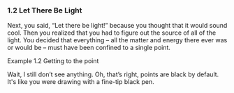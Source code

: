 <h3 class="title">1.2 Let There Be Light</h3>
<p class="main-text small-text">
    Next, you said, “Let there be light!” because you thought that it would sound cool. Then you realized that you had to figure out the
    source of all of the light. You decided that everything – all the matter and energy there ever was or would be – must have been
    confined to a single point.
</p>
<p class="main-text small-text">Example 1.2 Getting to the point</p>
<script type="text/p5" data-autoplay src="/sketches/chapter-1/getting-to-the-point.js"></script>
<p class="main-text small-text">
    Wait, I still don’t see anything. Oh, that’s right, points are black by default. It's like you were drawing with a fine-tip black pen.
</p>
